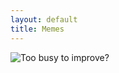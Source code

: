 ```yaml
---
layout: default
title: Memes
---
```


![Too busy to improve?](https://hakanforss.wordpress.com/wp-content/uploads/2014/03/are-you-too-busy-to-improve2.png)
